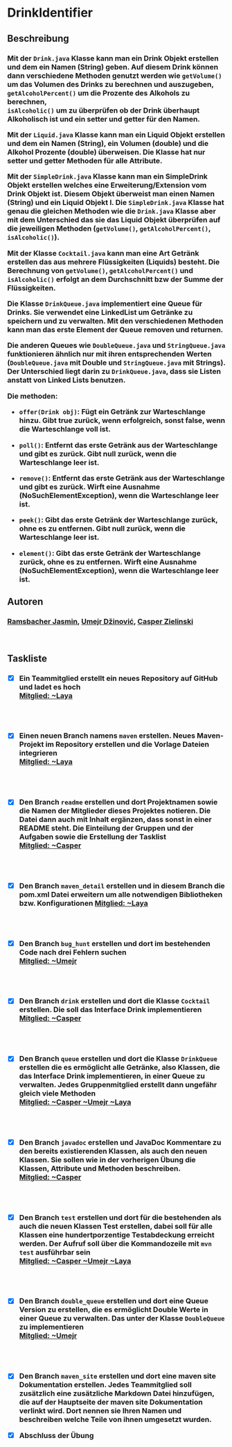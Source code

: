 # DrinkIdentifier

## Beschreibung

<h3>

Mit der ``Drink.java`` Klasse kann man ein Drink Objekt erstellen und dem ein Namen (String) geben. Auf diesem Drink können dann verschiedene Methoden genutzt werden wie ``getVolume()`` um das Volumen des Drinks zu berechnen und auszugeben, ``getAlcoholPercent()`` um die Prozente des Alkohols zu berechnen,<br> ``isAlcoholic()`` um zu überprüfen ob der Drink überhaupt Alkoholisch ist und ein setter und getter für den Namen.

Mit der ``Liquid.java`` Klasse kann man ein Liquid Objekt erstellen und dem ein Namen (String), ein Volumen (double) und die Alkohol Prozente (double) überweisen. Die Klasse hat nur setter und getter Methoden für alle Attribute.

Mit der ``SimpleDrink.java`` Klasse kann man ein SimpleDrink Objekt erstellen welches eine Erweiterung/Extension vom Drink Objekt ist. Diesem Objekt überweist man einen Namen (String) und ein Liquid Objekt l. Die ``SimpleDrink.java`` Klasse hat genau die gleichen Methoden wie die ``Drink.java`` Klasse aber mit dem Unterschied das sie das Liquid Objekt überprüfen auf die jeweiligen Methoden (``getVolume()``, ``getAlcoholPercent()``, ``isAlcoholic()``).

Mit der Klasse ``Cocktail.java`` kann man eine Art Getränk erstellen das aus mehrere Flüssigkeiten (Liquids) besteht. Die Berechnung von ``getVolume()``, ``getAlcoholPercent()`` und ``isAlcoholic()`` erfolgt an dem Durchschnitt bzw der Summe der Flüssigkeiten.

Die Klasse ``DrinkQueue.java`` implementiert eine Queue für Drinks. Sie verwendet eine LinkedList um Getränke zu speichern und zu verwalten. Mit den verschiedenen Methoden kann man das erste Element der Queue removen und returnen.

Die anderen Queues wie ``DoubleQueue.java`` und ``StringQueue.java`` funktionieren ähnlich nur mit ihren entsprechenden Werten (``DoubleQueue.java`` mit Double und ``StringQueue.java`` mit Strings). Der Unterschied liegt darin zu ``DrinkQueue.java``, dass sie Listen anstatt von Linked Lists benutzen.

Die methoden:
- ``offer(Drink obj)``:
Fügt ein Getränk zur Warteschlange hinzu.
Gibt true zurück, wenn erfolgreich, sonst false, wenn die Warteschlange voll ist.

- ``poll()``:
Entfernt das erste Getränk aus der Warteschlange und gibt es zurück.
Gibt null zurück, wenn die Warteschlange leer ist.

- ``remove()``:
Entfernt das erste Getränk aus der Warteschlange und gibt es zurück.
Wirft eine Ausnahme (NoSuchElementException), wenn die Warteschlange leer ist.

- ``peek()``:
Gibt das erste Getränk der Warteschlange zurück, ohne es zu entfernen.
Gibt null zurück, wenn die Warteschlange leer ist.

- ``element()``:
Gibt das erste Getränk der Warteschlange zurück, ohne es zu entfernen.
Wirft eine Ausnahme (NoSuchElementException), wenn die Warteschlange leer ist.
</h3>

## Autoren

<h3>

> 

 [Ramsbacher Jasmin](https://github.com/LayaRamsbacher),
 [Umejr Džinović](https://github.com/Umex10),
 [Casper Zielinski](https://github.com/casper-zielinski)

>

</h3>
<br>

## Taskliste
<h3>

- [X] Ein Teammitglied erstellt ein neues Repository auf GitHub und ladet es hoch<br>
<u> Mitglied: **~Laya** </u>
<br>
<br>

- [X] Einen neuen Branch namens ``maven`` erstellen. Neues Maven-Projekt im Repository erstellen und die Vorlage Dateien integrieren<br>
<u> Mitglied: **~Laya** </u>
<br>
<br>

- [X] Den Branch ``readme`` erstellen und dort Projektnamen sowie die Namen der Mitglieder dieses Projektes notieren. Die Datei dann auch mit Inhalt ergänzen, dass sonst in einer README steht. Die Einteilung der Gruppen und der Aufgaben sowie die Erstellung der Tasklist<br>
<u> Mitglied: **~Casper** </u>
<br>
<br>

- [X] Den Branch ``maven_detail`` erstellen und in diesem Branch die pom.xml Datei erweitern um alle notwendigen Bibliotheken bzw. Konfigurationen
<u> Mitglied: **~Laya**</u>
<br>
<br>

- [X] Den Branch ``bug_hunt`` erstellen und dort im bestehenden Code nach drei Fehlern suchen<br>
<u> Mitglied: **~Umejr**</u>
<br>
<br>

- [X] Den Branch ``drink`` erstellen und dort die Klasse ``Cocktail`` erstellen. Die soll das Interface Drink implementieren<br>
<u> Mitglied: **~Casper** </u>
<br>
<br>

- [X] Den Branch ``queue`` erstellen und dort die Klasse ``DrinkQueue`` erstellen die es ermöglicht alle Getränke, also Klassen, die das Interface Drink implementieren, in einer Queue zu verwalten. Jedes Gruppenmitglied erstellt dann ungefähr gleich viele Methoden<br>
<u> Mitglied: **~Casper** **~Umejr** **~Laya** </u>
<br>
<br>

- [X] Den Branch ``javadoc`` erstellen und JavaDoc Kommentare zu den bereits existierenden Klassen, als auch den neuen Klassen. Sie sollen wie in der vorherigen Übung die Klassen, Attribute und Methoden beschreiben.<br>
<u> Mitglied: **~Casper** </u>
<br>
<br>

- [X] Den Branch ``test`` erstellen und dort für die bestehenden als auch die neuen Klassen Test erstellen, dabei soll für alle Klassen eine hundertporzentige Testabdeckung erreicht werden. Der Aufruf soll über die Kommandozeile mit ``mvn test`` ausführbar sein<br>
<u> Mitglied: **~Casper** **~Umejr** **~Laya** </u>
<br>
<br>

- [X] Den Branch ``double_queue`` erstellen und dort eine Queue Version zu erstellen, die es ermöglicht Double Werte in einer Queue zu verwalten. Das unter der Klasse ``DoubleQueue`` zu implementieren<br>
<u> Mitglied: **~Umejr** </u>
<br>
<br>

- [X] Den Branch ``maven_site`` erstellen und dort eine maven site Dokumentation erstellen. Jedes Teammitglied soll zusätzlich eine zusätzliche Markdown Datei hinzufügen, die auf der Hauptseite der maven site Dokumentation verlinkt wird. Dort nennen sie Ihren Namen und beschreiben welche Teile von ihnen umgesetzt wurden.

- [X] Abschluss der Übung
